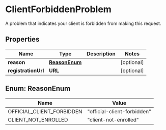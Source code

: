 

# ClientForbiddenProblem

A problem that indicates your client is forbidden from making this request.

## Properties

| Name | Type | Description | Notes |
|------------ | ------------- | ------------- | -------------|
|**reason** | [**ReasonEnum**](#ReasonEnum) |  |  [optional] |
|**registrationUrl** | **URL** |  |  [optional] |



## Enum: ReasonEnum

| Name | Value |
|---- | -----|
| OFFICIAL_CLIENT_FORBIDDEN | &quot;official-client-forbidden&quot; |
| CLIENT_NOT_ENROLLED | &quot;client-not-enrolled&quot; |



